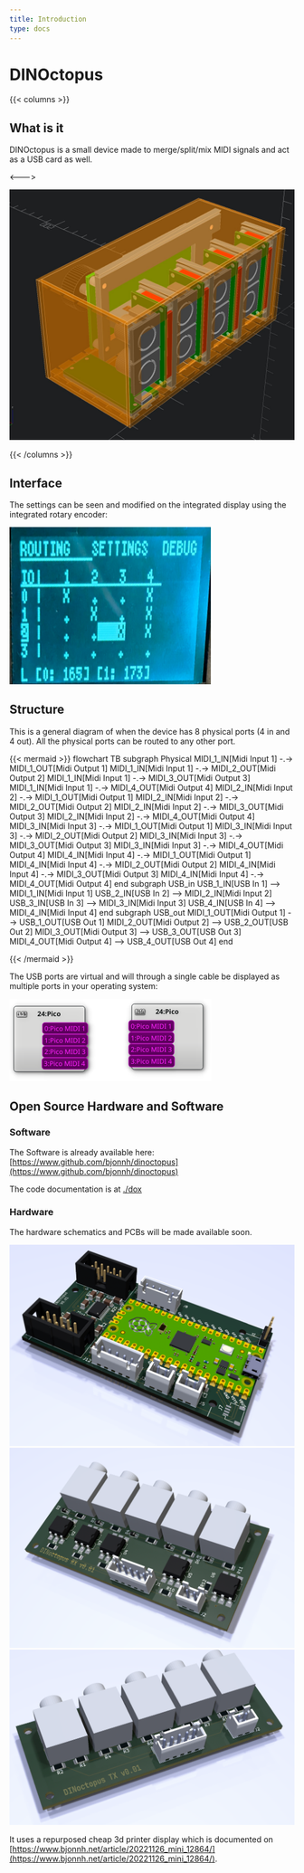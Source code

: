 ```yaml
---
title: Introduction
type: docs
---
```


# DINOctopus

{{< columns >}}
## What is it

DINOctopus is a small device made to merge/split/mix MIDI signals and act as a USB card as well.

<--->

![A design of the prototype](./images/cad.jpeg)

{{< /columns >}}

## Interface

The settings can be seen and modified on the integrated display using the integrated rotary encoder:

![LCD display](./images/lcd.png)

## Structure

This is a general diagram of when the device has 8 physical ports (4 in and 4 out).
All the physical ports can be routed to any other port. 

{{< mermaid >}}
flowchart TB
subgraph Physical
MIDI_1_IN[Midi Input 1] -.-> MIDI_1_OUT[Midi Output 1]
MIDI_1_IN[Midi Input 1] -.-> MIDI_2_OUT[Midi Output 2]
MIDI_1_IN[Midi Input 1] -.-> MIDI_3_OUT[Midi Output 3]
MIDI_1_IN[Midi Input 1] -.-> MIDI_4_OUT[Midi Output 4]
MIDI_2_IN[Midi Input 2] -.-> MIDI_1_OUT[Midi Output 1]
MIDI_2_IN[Midi Input 2] -.-> MIDI_2_OUT[Midi Output 2]
MIDI_2_IN[Midi Input 2] -.-> MIDI_3_OUT[Midi Output 3]
MIDI_2_IN[Midi Input 2] -.-> MIDI_4_OUT[Midi Output 4]
MIDI_3_IN[Midi Input 3] -.-> MIDI_1_OUT[Midi Output 1]
MIDI_3_IN[Midi Input 3] -.-> MIDI_2_OUT[Midi Output 2]
MIDI_3_IN[Midi Input 3] -.-> MIDI_3_OUT[Midi Output 3]
MIDI_3_IN[Midi Input 3] -.-> MIDI_4_OUT[Midi Output 4]
MIDI_4_IN[Midi Input 4] -.-> MIDI_1_OUT[Midi Output 1]
MIDI_4_IN[Midi Input 4] -.-> MIDI_2_OUT[Midi Output 2]
MIDI_4_IN[Midi Input 4] -.-> MIDI_3_OUT[Midi Output 3]
MIDI_4_IN[Midi Input 4] -.-> MIDI_4_OUT[Midi Output 4]
end
subgraph USB_in
USB_1_IN[USB In 1] --> MIDI_1_IN[Midi Input 1]
USB_2_IN[USB In 2] --> MIDI_2_IN[Midi Input 2]
USB_3_IN[USB In 3] --> MIDI_3_IN[Midi Input 3]
USB_4_IN[USB In 4] --> MIDI_4_IN[Midi Input 4] 
end
subgraph USB_out
MIDI_1_OUT[Midi Output 1] --> USB_1_OUT[USB Out 1]
MIDI_2_OUT[Midi Output 2] --> USB_2_OUT[USB Out 2]
MIDI_3_OUT[Midi Output 3] --> USB_3_OUT[USB Out 3]
MIDI_4_OUT[Midi Output 4] --> USB_4_OUT[USB Out 4]
end

{{< /mermaid >}}

The USB ports are virtual and will through a single cable be displayed as multiple ports in your operating system:

![The USB ports as seen in QJackCtl on Linux](./images/usb_midi.png)

## Open Source Hardware and Software
### Software
The Software is already available here: [https://www.github.com/bjonnh/dinoctopus](https://www.github.com/bjonnh/dinoctopus)

The code documentation is at [./dox](./dox)

### Hardware
The hardware schematics and PCBs will be made available soon.

![Mainboard](./images/mainboard.png)
![Input](./images/rxboard.png)
![Output](./images/txboard.png)

It uses a repurposed cheap 3d printer display which is documented on [https://www.bjonnh.net/article/20221126_mini_12864/](https://www.bjonnh.net/article/20221126_mini_12864/). 